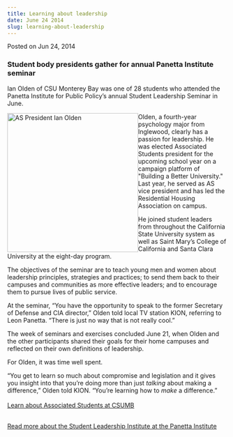 ```yaml
---
title: Learning about leadership
date: June 24 2014
slug: learning-about-leadership
---
```


 



<span class="date">Posted on Jun 24, 2014    </span>
<h3>Student body presidents gather for annual Panetta Institute
seminar</h3>
<p>Ian Olden of CSU Monterey Bay was one of 28 students who
attended the Panetta Institute for Public Policy&#x2019;s annual Student
Leadership Seminar in June.</p>
<p><img alt="AS President Ian Olden" src="https://news.csumb.edu/sites/default/files/65/attachments/news/images/olden.ian_for_web.jpg" style="float:left; width:300px; height:319px">Olden, a
fourth-year psychology major from Inglewood, clearly has a passion
for leadership. He was elected Associated Students president for
the upcoming school year on a campaign platform of &quot;Building a
Better University.&quot; Last year, he served as AS vice president and
has led the Residential Housing Association on campus.</img></p>
<p>He joined student leaders from throughout the California State
University system as well as Saint Mary&#x2019;s College of California and
Santa Clara University at the eight-day program.</p>
<p>The objectives of the seminar are to teach young men and women
about leadership principles, strategies and practices; to send them
back to their campuses and communities as more effective leaders;
and to encourage them to pursue lives of public service.</p>
<p>At the seminar, &#x201C;You have the opportunity to speak to the former
Secretary of Defense and CIA director,&#x201D; Olden told local TV station
KION, referring to Leon Panetta. &#x201C;There is just no way that is not
really cool.&#x201D;</p>
<p>The week of seminars and exercises concluded June 21, when Olden
and the other participants shared their goals for their home
campuses and reflected on their own definitions of leadership.</p>
<p>For Olden, it was time well spent.</p>
<p>&#x201C;You get to learn so much about compromise and legislation and
it gives you insight into that you&#x2019;re doing more than just
<em>talking</em> about making a difference,&#x201D; Olden told KION.
&#x201C;You&#x2019;re learning how to <em>make</em> a difference.&#x201D;<br>
<br>
<a href="https://as.csumb.edu/?_csumbsearch=Associated%2BStudents" rel="nofollow">Learn about Associated Students at CSUMB</a></br></br></p>
<p><a href="https://www.panettainstitute.org/programs/study-with-us/student-leadership-training/" rel="nofollow">Read more about the Student Leadership Institute at
the Panetta Institute</a><br>
&#xA0;</br></p>





 
